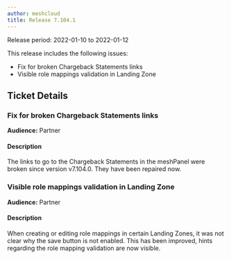 ```yaml
---
author: meshcloud
title: Release 7.104.1
---
```


Release period: 2022-01-10 to 2022-01-12

This release includes the following issues:
* Fix for broken Chargeback Statements links
* Visible role mappings validation in Landing Zone
<!--truncate-->

## Ticket Details
### Fix for broken Chargeback Statements links
**Audience:** Partner


#### Description
The links to go to the Chargeback Statements in the meshPanel 
were broken since version v7.104.0. They have been repaired now.

### Visible role mappings validation in Landing Zone
**Audience:** Partner


#### Description
When creating or editing role mappings in certain Landing Zones, it was not clear why the save button is not enabled. This has been improved, hints regarding the role mapping validation are now visible.


